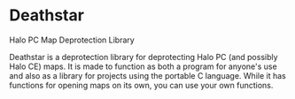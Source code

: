 Deathstar
=========

Halo PC Map Deprotection Library

  Deathstar is a deprotection library for deprotecting Halo PC (and possibly Halo CE) maps. It is made to function as both a program for anyone's use and also as a library for projects using the portable C language. While it has functions for opening maps on its own, you can use your own functions.
